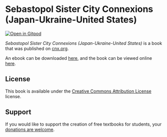 # Sebastopol Sister City Connexions (Japan-Ukraine-United States)

[![Open in Gitpod](https://gitpod.io/button/open-in-gitpod.svg)](https://gitpod.io/from-referrer/)

_Sebastopol Sister City Connexions (Japan-Ukraine-United States)_ is a book that was published on [cnx.org](https://cnx.org/).

An ebook can be downloaded [here](https://github.com/cnx-user-books/cnxbook-sebastopol-sister-city-connexions-japan-ukraine-united-states/releases/latest), and the book can be viewed online [here](https://github.com/cnx-user-books/cnxbook-sebastopol-sister-city-connexions-japan-ukraine-united-states/releases/latest).

## License
This book is available under the [Creative Commons Attribution License](./LICENSE) license.

## Support
If you would like to support the creation of free textbooks for students, your [donations are welcome](https://riceconnect.rice.edu/donation/support-openstax-banner).
